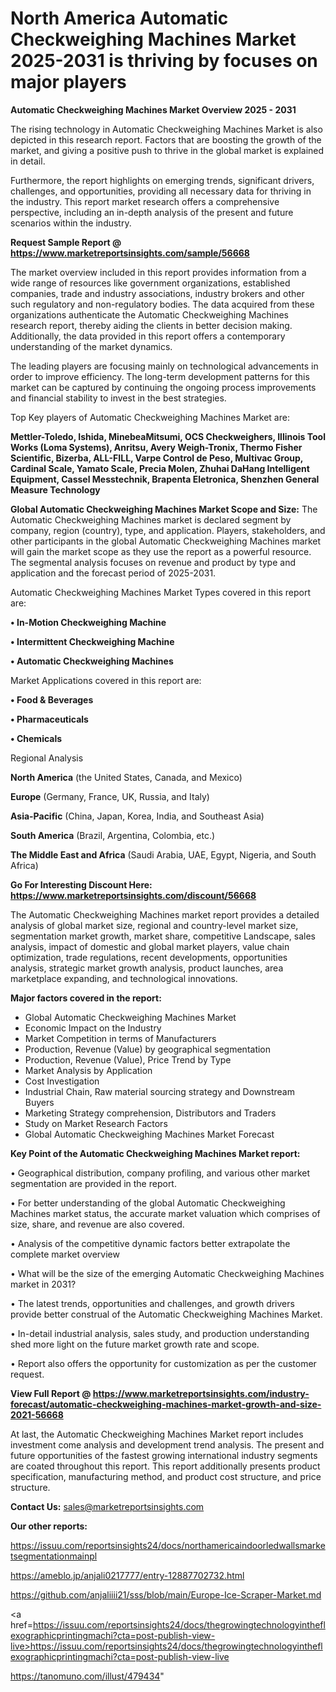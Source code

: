 # North America Automatic Checkweighing Machines Market 2025-2031 is thriving by focuses on major players

<Strong> Automatic Checkweighing Machines Market Overview 2025 - 2031</strong>

The rising technology in Automatic Checkweighing Machines Market is also depicted in this research report. Factors that are boosting the growth of the market, and giving a positive push to thrive in the global market is explained in detail.

Furthermore, the report highlights on emerging trends, significant drivers, challenges, and opportunities, providing all necessary data for thriving in the industry. This report market research offers a comprehensive perspective, including an in-depth analysis of the present and future scenarios within the industry.

<strong>Request Sample Report @ <a href=https://www.marketreportsinsights.com/sample/56668>https://www.marketreportsinsights.com/sample/56668</a></strong>

The market overview included in this report provides information from a wide range of resources like government organizations, established companies, trade and industry associations, industry brokers and other such regulatory and non-regulatory bodies. The data acquired from these organizations authenticate the Automatic Checkweighing Machines research report, thereby aiding the clients in better decision making. Additionally, the data provided in this report offers a contemporary understanding of the market dynamics.

The leading players are focusing mainly on technological advancements in order to improve efficiency. The long-term development patterns for this market can be captured by continuing the ongoing process improvements and financial stability to invest in the best strategies.

Top Key players of Automatic Checkweighing Machines Market are:

<strong>Mettler-Toledo, Ishida, MinebeaMitsumi, OCS Checkweighers, Illinois Tool Works (Loma Systems), Anritsu, Avery Weigh-Tronix, Thermo Fisher Scientific, Bizerba, ALL-FILL, Varpe Control de Peso, Multivac Group, Cardinal Scale, Yamato Scale, Precia Molen, Zhuhai DaHang Intelligent Equipment, Cassel Messtechnik, Brapenta Eletronica, Shenzhen General Measure Technology</strong>

<strong><b>Global Automatic Checkweighing Machines Market Scope and Size:</b></strong>
The Automatic Checkweighing Machines market is declared segment by company, region (country), type, and application. Players, stakeholders, and other participants in the global Automatic Checkweighing Machines market will gain the market scope as they use the report as a powerful resource. The segmental analysis focuses on revenue and product by type and application and the forecast period of 2025-2031.

Automatic Checkweighing Machines Market Types covered in this report are:

<strong>• In-Motion Checkweighing Machine

• Intermittent Checkweighing Machine

• Automatic Checkweighing Machines</strong>

Market Applications covered in this report are:

<strong>• Food & Beverages

• Pharmaceuticals

• Chemicals</strong> 

Regional Analysis

<strong>North America</strong> (the United States, Canada, and Mexico)

<strong>Europe</strong> (Germany, France, UK, Russia, and Italy)

<strong>Asia-Pacific</strong> (China, Japan, Korea, India, and Southeast Asia)

<strong>South America</strong> (Brazil, Argentina, Colombia, etc.)

<strong>The Middle East and Africa</strong> (Saudi Arabia, UAE, Egypt, Nigeria, and South Africa)

<strong>Go For Interesting Discount Here: <a href=https://www.marketreportsinsights.com/discount/56668>https://www.marketreportsinsights.com/discount/56668</a></strong>

The Automatic Checkweighing Machines market report provides a detailed analysis of global market size, regional and country-level market size, segmentation market growth, market share, competitive Landscape, sales analysis, impact of domestic and global market players, value chain optimization, trade regulations, recent developments, opportunities analysis, strategic market growth analysis, product launches, area marketplace expanding, and technological innovations.

<strong><b>Major factors covered in the report:</b></strong>
<ul>
  <li>Global Automatic Checkweighing Machines Market </li>
  <li>Economic Impact on the Industry</li>
  <li>Market Competition in terms of Manufacturers</li>
  <li>Production, Revenue (Value) by geographical segmentation</li>
  <li>Production, Revenue (Value), Price Trend by Type</li>
  <li>Market Analysis by Application</li>
  <li>Cost Investigation</li>
  <li>Industrial Chain, Raw material sourcing strategy and Downstream Buyers</li>
  <li>Marketing Strategy comprehension, Distributors and Traders</li>
  <li>Study on Market Research Factors</li>
  <li>Global Automatic Checkweighing Machines Market Forecast</li>
</ul>

<strong><b>Key Point of the Automatic Checkweighing Machines Market report:</b></strong>

• Geographical distribution, company profiling, and various other market segmentation are provided in the report.

• For better understanding of the global Automatic Checkweighing Machines market status, the accurate market valuation which comprises of size, share, and revenue are also covered.

• Analysis of the competitive dynamic factors better extrapolate the complete market overview

• What will be the size of the emerging Automatic Checkweighing Machines market in 2031?

• The latest trends, opportunities and challenges, and growth drivers provide better construal of the Automatic Checkweighing Machines Market.

• In-detail industrial analysis, sales study, and production understanding shed more light on the future market growth rate and scope.

• Report also offers the opportunity for customization as per the customer request.

<strong><b>View Full Report @ <a href=https://www.marketreportsinsights.com/industry-forecast/automatic-checkweighing-machines-market-growth-and-size-2021-56668>https://www.marketreportsinsights.com/industry-forecast/automatic-checkweighing-machines-market-growth-and-size-2021-56668</a></b></strong>


At last, the Automatic Checkweighing Machines Market report includes investment come analysis and development trend analysis. The present and future opportunities of the fastest growing international industry segments are coated throughout this report. This report additionally presents product specification, manufacturing method, and product cost structure, and price structure.

<strong>Contact Us:</strong>
sales@marketreportsinsights.com

<strong>Our other reports:</strong>

<a href=https://issuu.com/reportsinsights24/docs/northamericaindoorledwallsmarketsegmentationmainpl>https://issuu.com/reportsinsights24/docs/northamericaindoorledwallsmarketsegmentationmainpl</a>

<a href=https://ameblo.jp/anjali0217777/entry-12887702732.html>https://ameblo.jp/anjali0217777/entry-12887702732.html</a>

<a href=https://github.com/anjaliiii21/sss/blob/main/Europe-Ice-Scraper-Market.md>https://github.com/anjaliiii21/sss/blob/main/Europe-Ice-Scraper-Market.md</a>

<a href=https://issuu.com/reportsinsights24/docs/thegrowingtechnologyintheflexographicprintingmachi?cta=post-publish-view-live>https://issuu.com/reportsinsights24/docs/thegrowingtechnologyintheflexographicprintingmachi?cta=post-publish-view-live</a>

<a href=https://tanomuno.com/illust/479434>https://tanomuno.com/illust/479434</a>"
